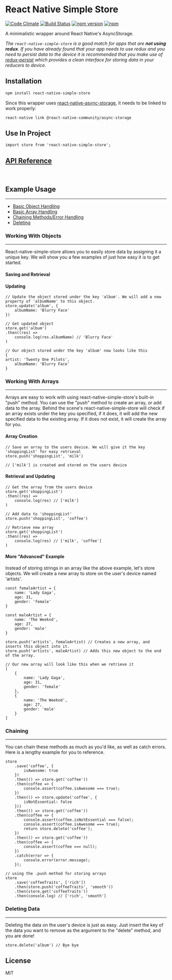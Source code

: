 # React Native Simple Store

[![Code Climate](https://codeclimate.com/github/jasonmerino/react-native-simple-store/badges/gpa.svg)](https://codeclimate.com/github/jasonmerino/react-native-simple-store)
[![Build Status](https://travis-ci.org/jasonmerino/react-native-simple-store.svg?branch=master)](https://travis-ci.org/jasonmerino/react-native-simple-store)
[![npm version](https://badge.fury.io/js/react-native-simple-store.svg)](http://badge.fury.io/js/react-native-simple-store)
[![npm](https://img.shields.io/npm/dm/localeval.svg)](https://www.npmjs.com/package/react-native-simple-store)

A minimalistic wrapper around React Native's AsyncStorage.

_The `react-native-simple-store` is a good match for apps that are **not using redux**. If you have already found that your app needs to use redux and you need to persist data to the device it is recommended that you make use of [redux-persist](https://github.com/rt2zz/redux-persist) which provides a clean interface for storing data in your reducers to device._ 

## Installation
```bash
npm install react-native-simple-store
```

Since this wrapper uses [react-native-async-storage](https://github.com/react-native-community/react-native-async-storage), it needs to be linked to work properly:

```
react-native link @react-native-community/async-storage
```

## Use In Project
```
import store from 'react-native-simple-store';
```


## [API Reference](docs/index.md)
<br />

## Example Usage


----------

 - [Basic Object Handling](#working-with-objects)
 - [Basic Array Handling](#working-with-arrays)
 - [Chaining Methods/Error Handling](#chaining)
 - [Deleting](#deleting-data)


### Working With Objects

----------
React-native-simple-store allows you to easily store data by assigning it a unique key. We will show you a few examples of just how easy it is to get started.


#### Saving and Retrieval



#### Updating
	// Update the object stored under the key 'album'. We will add a new property of 'albumName' to this object.
	store.update('album', {
		albumName: 'Blurry Face'
	})

	// Get updated object
	store.get('album')
	.then((res) =>
		console.log(res.albumName) // 'Blurry Face'
	)

	// Our object stored under the key 'album' now looks like this
	{
	artist: 'Twenty One Pilots',
		albumName: 'Blurry Face'
	}


<a name="arrays"></a>
### Working With Arrays

----------
Arrays are easy to work with using react-native-simple-store's built-in "push" method. You can use the "push" method to create an array, or add data to the array. Behind the scene's react-native-simple-store will check if an array exists under the key you specified, if it does, it will add the new specified data to the existing array. If it does not exist, it will create the array for you.


#### Array Creation
	// Save an array to the users device. We will give it the key 'shoppingList' for easy retrieval
	store.push('shoppingList', 'milk')

	// ['milk'] is created and stored on the users device


#### Retrieval and Updating
	// Get the array from the users device
	store.get('shoppingList')
	.then((res) =>
		console.log(res) // ['milk']
	)

	// Add data to 'shoppingList'
	store.push('shoppingList', 'coffee')

	// Retrieve new array
	store.get('shoppingList')
	.then((res) =>
		console.log(res) // ['milk', 'coffee']
	)


#### More "Advanced" Example
Instead of storing strings in an array like the above example, let's store objects. We will create a new array to store on the user's device named 'artists'.

	const femaleArtist = {
		name: 'Lady Gaga',
		age: 31,
		gender: 'female'
	}

	const maleArtist = {
		name: 'The Weeknd',
		age: 27,
		gender: 'male'
	}

	store.push('artists', femaleArtist) // Creates a new array, and inserts this object into it.
	store.push('artists', maleArtist) // Adds this new object to the end of the array.

	// Our new array will look like this when we retrieve it
	[
		{
			name: 'Lady Gaga',
			age: 31,
			gender: 'female'
		},
		{
			name: 'The Weeknd',
			age: 27,
			gender: 'male'
		}
	]



### Chaining

----------
You can chain these methods as much as you'd like, as well as catch errors. Here is a lengthy example for you to reference.

	store
		.save('coffee', {
			isAwesome: true
		})
		.then(() => store.get('coffee'))
		.then(coffee => {
			console.assert(coffee.isAwesome === true);
		})
		.then(() => store.update('coffee', {
			isNotEssential: false
		}))
		.then(() => store.get('coffee'))
		.then(coffee => {
			console.assert(coffee.isNotEssential === false);
			console.assert(coffee.isAwesome === true);
			return store.delete('coffee');
		})
		.then(() => store.get('coffee'))
		.then(coffee => {
			console.assert(coffee === null);
		})
		.catch(error => {
			console.error(error.message);
		});

	// using the .push method for storing arrays
	store
		.save('coffeeTraits', ['rich'])
		.then(store.push('coffeeTraits', 'smooth'))
		.then(store.get('coffeeTraits'))
		.then(console.log) // ['rich', 'smooth']



### Deleting Data

----------
Deleting the data on the user's device is just as easy. Just insert the key of the data you want to remove as the argument to the "delete" method, and you are done!

	store.delete('album') // Bye bye


## License

MIT
